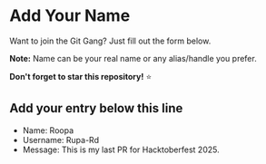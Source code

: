 # Add Your Name

Want to join the Git Gang? Just fill out the form below.

**Note:** Name can be your real name or any alias/handle you prefer.

**Don't forget to star this repository!** ⭐

## Add your entry below this line

- Name: Roopa   
- Username: Rupa-Rd
- Message: This is my last PR for Hacktoberfest 2025.